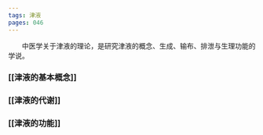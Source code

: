 ```yaml
---
tags: 津液
pages: 046
---
```

&emsp;&emsp;中医学关于津液的理论，是研究津液的概念、生成、输布、排泄与生理功能的学说。

### [[津液的基本概念]]
### [[津液的代谢]]
### [[津液的功能]]